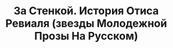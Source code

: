 ---
draft: false
slug: za-stenkoi-istoriia-otisa-revialia-zvezdy-molodezhnoi-prozy-na-russkom-492be2e8
title: За Стенкой. История Отиса Ревиаля (звезды Молодежной Прозы На Русском)
type: books
params:
  book_title: За Стенкой. История Отиса Ревиаля (звезды Молодежной Прозы На Русском)
  tags: []
  cover: https://images-na.ssl-images-amazon.com/images/S/compressed.photo.goodreads.com/books/1710480243i/209972881.jpg
  isbn: '9785043228932'
  goodreads_link: https://www.goodreads.com/book/show/209972881
  authors:
    - Габриэль Коста
  publication_year: '2021'
  publishers:
    - Litres
    - АСТ
  page_count: '367'
  short_book_description: Отис наивно полагал, что после некоторых неприятных инцидентов в старшей школе сможет держать свои эмоции под контролем и больше никогда не совершать необдуманных поступков. Но и на этот раз все...
  russian_translation_status: exists
  languages:
    - Русский
  book_description: Отис наивно полагал, что после некоторых неприятных инцидентов в старшей школе сможет держать свои эмоции под контролем и больше никогда не совершать необдуманных поступков. Но и на этот раз все его планы разлетелись в пух и прах — стоило лишь раз взглянуть в голубые глаза соседа, живущего за стенкой. И стенка эта настолько тонкая, что Отис становится невольным слушателем всей бурной жизни Конарда. И вот однажды, после нелепой первой встречи, Отис понимает, что уже не в силах выкинуть соседа из головы. Однако прошлое напоминает о себе в самый неподходящий момент, вставая на пути к их счастью. Эта смешная и трогательная история о том, как тонкая стенка может быть
  russian_audioversion: false
---